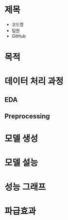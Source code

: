 <!-- # prelab1
prelab source repository


* <http://chenluois.com>,  
* [Mou](https://twitter.com/mou)  
* [a relative link](other_file.md)  
* [^1]: And that's the footnote.  
* ![logo](http://finfra.com/f/f.png)  

## table  
|id|name |  
|--|-----|  
|1 |aaa |  
|2 |bbb |  
|3 |cccc |  
 -->

# 제목
- 코드명    
- 팀원    
- GitHub
# 목적
# 데이터 처리 과정
## EDA
## Preprocessing
# 모델 생성
# 모델 설능 
# 성능 그래프
# 파급효과
